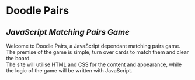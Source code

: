 # Doodle Pairs
## _JavaScript Matching Pairs Game_

Welcome to Doodle Pairs, a JavaScript dependant matching pairs game.
</br>
The premise of the game is simple, turn over cards to match them and clear the board.
</br>
The site will utilise HTML and CSS for the content and appearance, while the logic of the game will be written with JavaScript. 
</br>
</br>